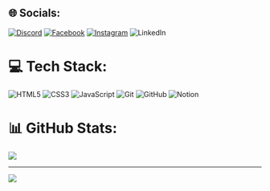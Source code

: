 
## 🌐 Socials:
[![Discord](https://img.shields.io/badge/Discord-%237289DA.svg?logo=discord&logoColor=white)](https://discord.gg/cedrick.g) [![Facebook](https://img.shields.io/badge/Facebook-%231877F2.svg?logo=Facebook&logoColor=white)](https://facebook.com/cedrickpaul.gliban) [![Instagram](https://img.shields.io/badge/Instagram-%23E4405F.svg?logo=Instagram&logoColor=white)](https://instagram.com/cedrickpaulll) ![LinkedIn](https://img.shields.io/badge/LinkedIn-%230077B5.svg?logo=linkedin&logoColor=white)

# 💻 Tech Stack:
![HTML5](https://img.shields.io/badge/html5-%23E34F26.svg?style=for-the-badge&logo=html5&logoColor=white) ![CSS3](https://img.shields.io/badge/css3-%231572B6.svg?style=for-the-badge&logo=css3&logoColor=white) ![JavaScript](https://img.shields.io/badge/javascript-%23323330.svg?style=for-the-badge&logo=javascript&logoColor=%23F7DF1E) ![Git](https://img.shields.io/badge/git-%23F05033.svg?style=for-the-badge&logo=git&logoColor=white) ![GitHub](https://img.shields.io/badge/github-%23121011.svg?style=for-the-badge&logo=github&logoColor=white) ![Notion](https://img.shields.io/badge/Notion-%23000000.svg?style=for-the-badge&logo=notion&logoColor=white)
# 📊 GitHub Stats:
![](https://github-readme-stats.vercel.app/api/top-langs/?username=ceddieee&theme=merko&hide_border=false&include_all_commits=false&count_private=false&layout=compact)

---
[![](https://visitcount.itsvg.in/api?id=ceddieee&icon=0&color=0)](https://visitcount.itsvg.in)

<!-- Proudly created with GPRM ( https://gprm.itsvg.in ) -->
